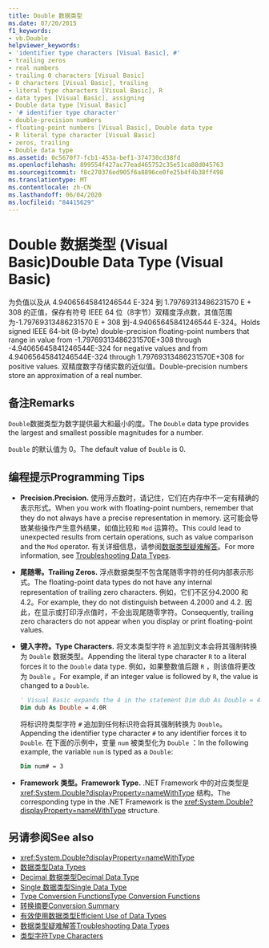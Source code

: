 ```yaml
---
title: Double 数据类型
ms.date: 07/20/2015
f1_keywords:
- vb.Double
helpviewer_keywords:
- 'identifier type characters [Visual Basic], #'
- trailing zeros
- real numbers
- trailing 0 characters [Visual Basic]
- 0 characters [Visual Basic], trailing
- literal type characters [Visual Basic], R
- data types [Visual Basic], assigning
- Double data type [Visual Basic]
- '# identifier type character'
- double-precision numbers
- floating-point numbers [Visual Basic], Double data type
- R literal type character [Visual Basic]
- zeros, trailing
- Double data type
ms.assetid: 0c5670f7-fcb1-453a-bef1-374730cd38fd
ms.openlocfilehash: 899554f427ac77ead465752c35e51ca88d045763
ms.sourcegitcommit: f8c270376ed905f6a8896ce0fe25b4f4b38ff498
ms.translationtype: MT
ms.contentlocale: zh-CN
ms.lasthandoff: 06/04/2020
ms.locfileid: "84415629"
---
```

# <a name="double-data-type-visual-basic"></a><span data-ttu-id="cfc2e-102">Double 数据类型 (Visual Basic)</span><span class="sxs-lookup"><span data-stu-id="cfc2e-102">Double Data Type (Visual Basic)</span></span>

<span data-ttu-id="cfc2e-103">为负值以及从 4.94065645841246544 E-324 到 1.79769313486231570 E + 308 的正值，保存有符号 IEEE 64 位（8字节）双精度浮点数，其值范围为-1.79769313486231570 E + 308 到-4.94065645841246544 E-324。</span><span class="sxs-lookup"><span data-stu-id="cfc2e-103">Holds signed IEEE 64-bit (8-byte) double-precision floating-point numbers that range in value from -1.79769313486231570E+308 through -4.94065645841246544E-324 for negative values and from 4.94065645841246544E-324 through 1.79769313486231570E+308 for positive values.</span></span> <span data-ttu-id="cfc2e-104">双精度数字存储实数的近似值。</span><span class="sxs-lookup"><span data-stu-id="cfc2e-104">Double-precision numbers store an approximation of a real number.</span></span>

## <a name="remarks"></a><span data-ttu-id="cfc2e-105">备注</span><span class="sxs-lookup"><span data-stu-id="cfc2e-105">Remarks</span></span>

<span data-ttu-id="cfc2e-106">`Double`数据类型为数字提供最大和最小的度。</span><span class="sxs-lookup"><span data-stu-id="cfc2e-106">The `Double` data type provides the largest and smallest possible magnitudes for a number.</span></span>

<span data-ttu-id="cfc2e-107">`Double` 的默认值为 0。</span><span class="sxs-lookup"><span data-stu-id="cfc2e-107">The default value of `Double` is 0.</span></span>

## <a name="programming-tips"></a><span data-ttu-id="cfc2e-108">编程提示</span><span class="sxs-lookup"><span data-stu-id="cfc2e-108">Programming Tips</span></span>

- <span data-ttu-id="cfc2e-109">**Precision.**</span><span class="sxs-lookup"><span data-stu-id="cfc2e-109">**Precision.**</span></span> <span data-ttu-id="cfc2e-110">使用浮点数时，请记住，它们在内存中不一定有精确的表示形式。</span><span class="sxs-lookup"><span data-stu-id="cfc2e-110">When you work with floating-point numbers, remember that they do not always have a precise representation in memory.</span></span> <span data-ttu-id="cfc2e-111">这可能会导致某些操作产生意外结果，如值比较和 `Mod` 运算符。</span><span class="sxs-lookup"><span data-stu-id="cfc2e-111">This could lead to unexpected results from certain operations, such as value comparison and the `Mod` operator.</span></span> <span data-ttu-id="cfc2e-112">有关详细信息，请参阅[数据类型疑难解答](../../programming-guide/language-features/data-types/troubleshooting-data-types.md)。</span><span class="sxs-lookup"><span data-stu-id="cfc2e-112">For more information, see [Troubleshooting Data Types](../../programming-guide/language-features/data-types/troubleshooting-data-types.md).</span></span>

- <span data-ttu-id="cfc2e-113">**尾随零。**</span><span class="sxs-lookup"><span data-stu-id="cfc2e-113">**Trailing Zeros.**</span></span> <span data-ttu-id="cfc2e-114">浮点数据类型不包含尾随零字符的任何内部表示形式。</span><span class="sxs-lookup"><span data-stu-id="cfc2e-114">The floating-point data types do not have any internal representation of trailing zero characters.</span></span> <span data-ttu-id="cfc2e-115">例如，它们不区分4.2000 和4.2。</span><span class="sxs-lookup"><span data-stu-id="cfc2e-115">For example, they do not distinguish between 4.2000 and 4.2.</span></span> <span data-ttu-id="cfc2e-116">因此，在显示或打印浮点值时，不会出现尾随零字符。</span><span class="sxs-lookup"><span data-stu-id="cfc2e-116">Consequently, trailing zero characters do not appear when you display or print floating-point values.</span></span>

- <span data-ttu-id="cfc2e-117">**键入字符。**</span><span class="sxs-lookup"><span data-stu-id="cfc2e-117">**Type Characters.**</span></span> <span data-ttu-id="cfc2e-118">将文本类型字符 `R` 追加到文本会将其强制转换为 `Double` 数据类型。</span><span class="sxs-lookup"><span data-stu-id="cfc2e-118">Appending the literal type character `R` to a literal forces it to the `Double` data type.</span></span> <span data-ttu-id="cfc2e-119">例如，如果整数值后跟 `R` ，则该值将更改为 `Double` 。</span><span class="sxs-lookup"><span data-stu-id="cfc2e-119">For example, if an integer value is followed by `R`, the value is changed to a `Double`.</span></span>

  ```vb
  ' Visual Basic expands the 4 in the statement Dim dub As Double = 4R to 4.0:
  Dim dub As Double = 4.0R
  ```

  <span data-ttu-id="cfc2e-120">将标识符类型字符 `#` 追加到任何标识符会将其强制转换为 `Double`。</span><span class="sxs-lookup"><span data-stu-id="cfc2e-120">Appending the identifier type character `#` to any identifier forces it to `Double`.</span></span> <span data-ttu-id="cfc2e-121">在下面的示例中，变量 `num` 被类型化为 `Double` ：</span><span class="sxs-lookup"><span data-stu-id="cfc2e-121">In the following example, the variable `num` is typed as a `Double`:</span></span>

  ```vb
  Dim num# = 3
  ```

- <span data-ttu-id="cfc2e-122">**Framework 类型。**</span><span class="sxs-lookup"><span data-stu-id="cfc2e-122">**Framework Type.**</span></span> <span data-ttu-id="cfc2e-123">.NET Framework 中的对应类型是 <xref:System.Double?displayProperty=nameWithType> 结构。</span><span class="sxs-lookup"><span data-stu-id="cfc2e-123">The corresponding type in the .NET Framework is the <xref:System.Double?displayProperty=nameWithType> structure.</span></span>

## <a name="see-also"></a><span data-ttu-id="cfc2e-124">另请参阅</span><span class="sxs-lookup"><span data-stu-id="cfc2e-124">See also</span></span>

- <xref:System.Double?displayProperty=nameWithType>
- [<span data-ttu-id="cfc2e-125">数据类型</span><span class="sxs-lookup"><span data-stu-id="cfc2e-125">Data Types</span></span>](index.md)
- [<span data-ttu-id="cfc2e-126">Decimal 数据类型</span><span class="sxs-lookup"><span data-stu-id="cfc2e-126">Decimal Data Type</span></span>](decimal-data-type.md)
- [<span data-ttu-id="cfc2e-127">Single 数据类型</span><span class="sxs-lookup"><span data-stu-id="cfc2e-127">Single Data Type</span></span>](single-data-type.md)
- [<span data-ttu-id="cfc2e-128">Type Conversion Functions</span><span class="sxs-lookup"><span data-stu-id="cfc2e-128">Type Conversion Functions</span></span>](../functions/type-conversion-functions.md)
- [<span data-ttu-id="cfc2e-129">转换摘要</span><span class="sxs-lookup"><span data-stu-id="cfc2e-129">Conversion Summary</span></span>](../keywords/conversion-summary.md)
- [<span data-ttu-id="cfc2e-130">有效使用数据类型</span><span class="sxs-lookup"><span data-stu-id="cfc2e-130">Efficient Use of Data Types</span></span>](../../programming-guide/language-features/data-types/efficient-use-of-data-types.md)
- [<span data-ttu-id="cfc2e-131">数据类型疑难解答</span><span class="sxs-lookup"><span data-stu-id="cfc2e-131">Troubleshooting Data Types</span></span>](../../programming-guide/language-features/data-types/troubleshooting-data-types.md)
- [<span data-ttu-id="cfc2e-132">类型字符</span><span class="sxs-lookup"><span data-stu-id="cfc2e-132">Type Characters</span></span>](../../programming-guide/language-features/data-types/type-characters.md)
